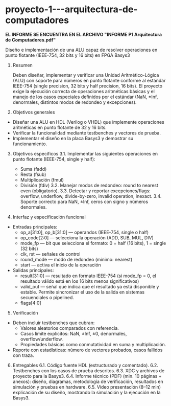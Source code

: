 # proyecto-1---arquitectura-de-computadores
**EL INFORME SE ENCUENTRA EN EL ARCHIVO "INFORME P1 Arquitectura de Computadores.pdf"**

Diseño e implementación de una ALU capaz de resolver operaciones en punto flotante (IEEE-754, 32 bits y 16 bits) en FPGA Basys3
1. Resumen

   Deben diseñar, implementar y verificar una Unidad Aritmético-Lógica (ALU) con soporte para números en punto flotante conforme al estándar IEEE-754 (single precision, 32 bits y half precision, 16 bits). El proyecto exige la ejecución correcta de operaciones aritméticas básicas y el manejo de los casos especiales definidos por el estándar (NaN, ±Inf, denormales, distintos modos de redondeo y excepciones).

3. Objetivos generales
* Diseñar una ALU en HDL (Verilog o VHDL) que implemente operaciones aritméticas en punto flotante de 32 y 16 bits.
* Verificar la funcionalidad mediante testbenches y vectores de prueba.
* Implementar el diseño en la placa Basys3 y demostrar su funcionamiento.

3. Objetivos específicos
  3.1. Implementar las siguientes operaciones en punto flotante (IEEE-754, single y half):
    - Suma (fadd)
    - Resta (fsub)
    - Multiplicación (fmul)
    - División (fdiv)
  3.2. Manejar modos de redondeo: round to nearest even (obligatorio).
  3.3. Detectar y reportar excepciones/flags: overflow, underflow, divide-by-zero, invalid operation, inexact.
  3.4. Soporte correcto para NaN, ±Inf, ceros con signo y números denormales.

4. Interfaz y especificación funcional
  * Entradas principales:
    - op_a[31:0], op_b[31:0] — operandos (IEEE-754, single o half)
    - op_code[2:0] — selecciona la operación (ADD, SUB, MUL, DIV)
    - mode_fp — bit que selecciona el formato: 0 = half (16 bits), 1 = single (32 bits)
    - clk, rst — señales de control
    - round_mode — modo de redondeo (mínimo: nearest)
    - start — activa el inicio de la operación
  * Salidas principales:
    - result[31:0] — resultado en formato IEEE-754 (si mode_fp = 0, el resultado válido está en los 16 bits menos significativos)
    - valid_out — señal que indica que el resultado ya está disponible y estable. Permite sincronizar el uso de la salida en sistemas secuenciales o pipelined.
    - flags[4:0]

5. Verificación
  * Deben incluir testbenches que cubran:
    - Valores aleatorios comparados con referencia.
    - Casos límite explícitos: NaN, ±Inf, ±0, denormales, overflow/underflow.
    - Propiedades básicas como conmutatividad en suma y multiplicación.
  * Reporte con estadísticas: número de vectores probados, casos fallidos con traza.

6. Entregables
   6.1. Código fuente HDL (estructurado y comentado).
   6.2. Testbenches con los casos de prueba descritos.
   6.3. XDC y archivos de proyecto para la Basys3.
   6.4. Informe técnico (PDF) (min. 10 páginas + anexos): diseño, diagramas, metodología de verificación, resultados en simulación y pruebas en hardware.
   6.5. Video presentación (8–12 min) explicación de su diseño, mostrando la simulación y la ejecución en la Basys3.
